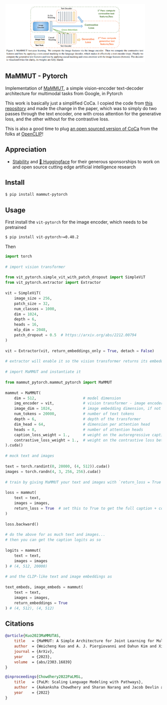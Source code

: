 <img src="./mammut.png" width="450px"></img>

## MaMMUT - Pytorch

Implementation of <a href="https://arxiv.org/abs/2303.16839">MaMMUT</a>, a simple vision-encoder text-decoder architecture for multimodal tasks from Google, in Pytorch

This work is basically just a simplified CoCa. I copied the code from <a href="https://github.com/lucidrains/CoCa-pytorch">this repository</a> and made the change in the paper, which was to simply do two passes through the text encoder, one with cross attention for the generative loss, and the other without for the contrastive loss.

This is also a good time to plug <a href="https://laion.ai/blog/coca/">an open sourced version of CoCa</a> from the folks at <a href="https://github.com/mlfoundations/open_clip">OpenCLIP</a>!

## Appreciation

- <a href="https://stability.ai/">Stability</a> and <a href="https://huggingface.co/">🤗 Huggingface</a> for their generous sponsorships to work on and open source cutting edge artificial intelligence research

## Install

```bash
$ pip install mammut-pytorch
```

## Usage

First install the `vit-pytorch` for the image encoder, which needs to be pretrained

```bash
$ pip install vit-pytorch>=0.40.2
```

Then

```python
import torch

# import vision transformer

from vit_pytorch.simple_vit_with_patch_dropout import SimpleViT
from vit_pytorch.extractor import Extractor

vit = SimpleViT(
    image_size = 256,
    patch_size = 32,
    num_classes = 1000,
    dim = 1024,
    depth = 6,
    heads = 16,
    mlp_dim = 2048,
    patch_dropout = 0.5  # https://arxiv.org/abs/2212.00794
)

vit = Extractor(vit, return_embeddings_only = True, detach = False)

# extractor will enable it so the vision transformer returns its embeddings

# import MaMMUT and instantiate it

from mammut_pytorch.mammut_pytorch import MaMMUT

mammut = MaMMUT(
    dim = 512,                     # model dimension
    img_encoder = vit,             # vision transformer - image encoder, returning image embeddings as (batch, seq, dim)
    image_dim = 1024,              # image embedding dimension, if not the same as model dimensions
    num_tokens = 20000,            # number of text tokens
    depth = 6,                     # depth of the transformer
    dim_head = 64,                 # dimension per attention head
    heads = 8,                     # number of attention heads
    caption_loss_weight = 1.,      # weight on the autoregressive caption loss
    contrastive_loss_weight = 1.,  # weight on the contrastive loss between image and text CLS embeddings
).cuda()

# mock text and images

text = torch.randint(0, 20000, (4, 512)).cuda()
images = torch.randn(4, 3, 256, 256).cuda()

# train by giving MaMMUT your text and images with `return_loss = True`

loss = mammut(
    text = text,
    images = images,
    return_loss = True  # set this to True to get the full caption + contrastive loss
)

loss.backward()

# do the above for as much text and images...
# then you can get the caption logits as so

logits = mammut(
    text = text,
    images = images
) # (4, 512, 20000)

# and the CLIP-like text and image embeddings as

text_embeds, image_embeds = mammut(
    text = text,
    images = images,
    return_embeddings = True
) # (4, 512), (4, 512)
```

## Citations

```bibtex
@article{Kuo2023MaMMUTAS,
    title   = {MaMMUT: A Simple Architecture for Joint Learning for MultiModal Tasks},
    author  = {Weicheng Kuo and A. J. Piergiovanni and Dahun Kim and Xiyang Luo and Benjamin Caine and W. Li and Abhijit S. Ogale and Luowei Zhou and Andrew M. Dai and Zhifeng Chen and Claire Cui and Anelia Angelova},
    journal = {ArXiv},
    year    = {2023},
    volume  = {abs/2303.16839}
}
```

```bibtex
@inproceedings{Chowdhery2022PaLMSL,
    title   = {PaLM: Scaling Language Modeling with Pathways},
    author  = {Aakanksha Chowdhery and Sharan Narang and Jacob Devlin and Maarten Bosma and Gaurav Mishra and Adam Roberts and Paul Barham and Hyung Won Chung and Charles Sutton and Sebastian Gehrmann and Parker Schuh and Kensen Shi and Sasha Tsvyashchenko and Joshua Maynez and Abhishek Rao and Parker Barnes and Yi Tay and Noam M. Shazeer and Vinodkumar Prabhakaran and Emily Reif and Nan Du and Benton C. Hutchinson and Reiner Pope and James Bradbury and Jacob Austin and Michael Isard and Guy Gur-Ari and Pengcheng Yin and Toju Duke and Anselm Levskaya and Sanjay Ghemawat and Sunipa Dev and Henryk Michalewski and Xavier Garc{\'i}a and Vedant Misra and Kevin Robinson and Liam Fedus and Denny Zhou and Daphne Ippolito and David Luan and Hyeontaek Lim and Barret Zoph and Alexander Spiridonov and Ryan Sepassi and David Dohan and Shivani Agrawal and Mark Omernick and Andrew M. Dai and Thanumalayan Sankaranarayana Pillai and Marie Pellat and Aitor Lewkowycz and Erica Oliveira Moreira and Rewon Child and Oleksandr Polozov and Katherine Lee and Zongwei Zhou and Xuezhi Wang and Brennan Saeta and Mark Diaz and Orhan Firat and Michele Catasta and Jason Wei and Kathleen S. Meier-Hellstern and Douglas Eck and Jeff Dean and Slav Petrov and Noah Fiedel},
    year    = {2022}
}
```
